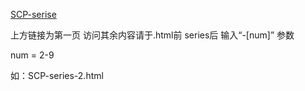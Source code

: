 [SCP-serise](./Ex/SCP-series.md)

上方链接为第一页 访问其余内容请于.html前 series后 输入“-[num]” 参数

num = 2-9

如：SCP-series-2.html
